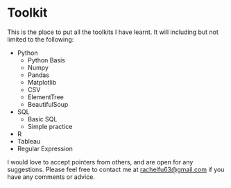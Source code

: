 # Toolkit

This is the place to put all the toolkits I have learnt. It will including but not limited to the following:

* Python
  * Python Basis
  * Numpy
  * Pandas
  * Matplotlib
  * CSV
  * ElementTree
  * BeautifulSoup
* SQL
  * Basic SQL
  * Simple practice
* R
* Tableau
* Regular Expression

I would love to accept pointers from others, and are open for any suggestions. Please feel free to contact me at rachelfu63@gmail.com if you have any comments or advice.

